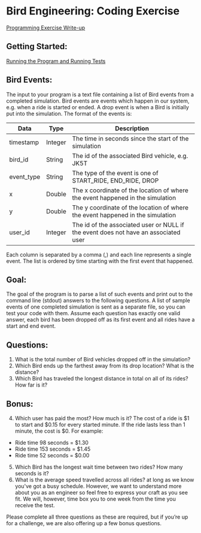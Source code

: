# Bird Engineering: Coding Exercise
[Programming Exercise Write-up](docs/programming_exercise_writeup.md)

## Getting Started:

[Running the Program and Running Tests](docs/running_program.md)

## Bird Events:

The input to your program is a text file containing a list of Bird events from a completed simulation. Bird events are events which happen in our system, e.g. when a ride is started or ended. A drop event is when a Bird is initially put into the simulation. The format of the events is:

| Data        | Type           | Description  |
| ------------- |-------------| -----|
| timestamp       | Integer        | The time in seconds since the start of the simulation |
| bird_id       | String        | The id of the associated Bird vehicle, e.g. JK5T |
| event_type       | String        | The type of the event is one of START_RIDE, END_RIDE, DROP |
| x       | Double        | The x coordinate of the location of where the event happened in the simulation |
| y       | Double        | The y coordinate of the location of where the event happened in the simulation |
| user_id       | Integer        | The id of the associated user or NULL if the event does not have an associated user |
   
Each column is separated by a comma (,) and each line represents a single event. The list is ordered by time starting with the first event that happened.

## Goal:

The goal of the program is to parse a list of such events and print out to the command line (stdout) answers to the following questions. A list of sample events of one completed simulation is sent as a separate file, so you can test your code with them. Assume each question has exactly one valid answer, each bird has been dropped off as its first event and all rides have a start and end event.

## Questions:

1. What is the total number of Bird vehicles dropped off in the simulation?
2. Which Bird ends up the farthest away from its drop location? What is the distance?
3. Which Bird has traveled the longest distance in total on all of its rides? How far is it?

## Bonus:

4. Which user has paid the most? How much is it? The cost of a ride is $1 to start and $0.15 for every started minute. If the ride lasts less than 1 minute, the cost is $0.
For example:
- Ride time 98 seconds = $1.30
- Ride time 153 seconds = $1.45
- Ride time 52 seconds = $0.00
5. Which Bird has the longest wait time between two rides? How many seconds is it?
6. What is the average speed travelled across all rides?
at long as we know you've got a busy schedule. However, we want to understand more about you as an engineer so feel free to express your craft as you see fit. We will, however, time box you to one week from the time you receive the test.

Please complete all three questions as these are required, but if you’re up for a challenge, we are also offering up a few bonus questions.
